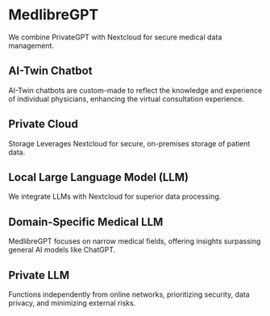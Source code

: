 # MedlibreGPT
We combine PrivateGPT with Nextcloud for secure medical data management.
## AI-Twin Chatbot
AI-Twin chatbots are custom-made to reflect the knowledge and experience of individual physicians, enhancing the virtual consultation experience.
## Private Cloud
 Storage Leverages Nextcloud for secure, on-premises storage of patient data.
## Local Large Language Model (LLM)
We integrate LLMs with Nextcloud for superior data processing.
## Domain-Specific Medical LLM
 MedlibreGPT focuses on narrow medical fields, offering insights surpassing general AI models like ChatGPT.
## Private LLM
Functions independently from online networks, prioritizing security, data privacy, and minimizing external risks.
